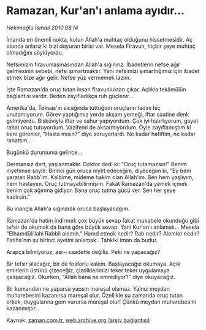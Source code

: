 # Ramazan, Kur'an'ı anlama ayıdır...

*Hekimoğlu İsmail 2010.08.14*

<td class="columnist-detail">
<p>İmanda en önemli nokta, kulun Allah'a muhtaç olduğunu hissetmesidir. Aç olunca anlarız ki bizi doyuran birisi var.  Mesela Firavun, hiçbir şeye muhtaç olmadığını söylüyordu.</p>
<p>
<div id="haberMetinDiv">
<p> Nefsimizin firavunlaşmasından Allah'a sığınırız. İbadetlerin nefse ağır gelmesinin sebebi, nefsi şımartmaktır. Yani nefsimizi şımarttığımız için ibadet etmek bize ağır gelir. Nefse yüz vermemek lazım.
<p>İşte Ramazan'da oruç tutan insan firavunluktan çıkar. Açlıkla tekâmülün bağlantısı vardır. Beden zayıfladıkça ruh güçlenir...
<p>Amerika'da, Teksas'ın sıcağında tuttuğum oruçların tadını hiç unutamıyorum. Görev yaptığımız yerde akşam yemeği, iftar saatine denk gelmiyordu. Bisküviyle iftar ve sahur yapıyordum. Çok iyi hatırlıyorum, gayet rahat oruç tutuyordum. Vazifemi de aksatmıyordum. Öyle zayıflamıştım ki beni görenler, "Hasta mısın?" diye soruyorlardı. Ne kadar hafiftim, ne kadar rahattım...
<p>Bugünkü durumuma gelince...
<p>Dermansız dert, yaşlanmaktır. Doktor dedi ki: "Oruç tutamazsın!" Benim niyetimse şöyle: Birinci gün oruca niyet edeceğim, diyeceğim ki, "Ey beni yaratan Rabb'im. Kalbime, mideme hakim olan Allah'ım. Ben hem yaşlıyım, hem hastayım. Oruç tutmayabilirmişim. Fakat Ramazan'da yemek içmek benim çok ağırıma gidiyor. Bana oruç tutma gücü ver. Sen her şeye kadirsin."
<p>Bu inançla Allah'a sığınarak oruca başlayacağım.
<p>Ramazan'da hatim indirmek çok büyük sevap fakat mukabele okunduğu gibi tefsir de okumak da bana göre büyük sevap. Yani Kur'an'ı anlamak... Mesela "Elhamdülillahi Rabbil alemin." Hamd etmek nedir? Rab nedir? Alemler nedir? Fatiha'nın şu birinci ayetini anlamak.. Tahkiki iman da budur. 
<p>Arapça bilmiyoruz, asr-ı saadette değiliz. Peki ne yapacağız?
<p>Bir tefsir alacağız, bir de fosforlu kalem. Başlayacağız okumaya. Açık emirlerin üstünü çizeceğiz, çizdiklerimizi teker teker uygulamaya çalışacağız. Okurken, "Allah bana ne emrediyor?" diye okuyacağız.
<p>Bir kumandan ne yaparsa yapsın mareşal olamaz. Yalnız meydan muharebesini kazanırsa mareşal olur. Özellikle şu zamanda oruç tutan erkek, duygularına gem vurursa mareşal olur! Çünkü meydan muharebesini kazanmıştır... </p></p></p></p></p></p></p></p></p></p></div>
</p>
<a href="http://web.archive.org/web/20101225005212/mailto:/">
</a></td>

Kaynak: [zaman.com.tr](http://zaman.com.tr/yazar.do?yazino=1015735), [web.archive.org (arşiv bağlantısı)](http://web.archive.org/web/20101225005212/http://zaman.com.tr/yazar.do?yazino=1015735)

